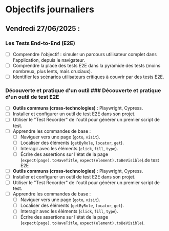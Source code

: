 # Objectifs journaliers

## Vendredi 27/06/2025 :

### Les Tests End-to-End (E2E)

- [ ] Comprendre l'objectif : simuler un parcours utilisateur complet dans l'application, depuis le navigateur.
- [ ] Comprendre la place des tests E2E dans la pyramide des tests (moins nombreux, plus lents, mais cruciaux).
- [ ] Identifier les scénarios utilisateurs critiques à couvrir par des tests E2E.

### Découverte et pratique d'un outil ### Découverte et pratique d'un outil de test E2E

- [ ] **Outils communs (cross-technologies) :** Playwright, Cypress.
- [ ] Installer et configurer un outil de test E2E dans son projet.
- [ ] Utiliser le "Test Recorder" de l'outil pour générer un premier script de test.
- [ ] Apprendre les commandes de base :
  - [ ] Naviguer vers une page (`goto`, `visit`).
  - [ ] Localiser des éléments (`getByRole`, `locator`, `get`).
  - [ ] Interagir avec les éléments (`click`, `fill`, `type`).
  - [ ] Écrire des assertions sur l'état de la page (`expect(page).toHaveTitle`, `expect(element).toBeVisible`).de test E2E
- [ ] **Outils communs (cross-technologies) :** Playwright, Cypress.
- [ ] Installer et configurer un outil de test E2E dans son projet.
- [ ] Utiliser le "Test Recorder" de l'outil pour générer un premier script de test.
- [ ] Apprendre les commandes de base :
  - [ ] Naviguer vers une page (`goto`, `visit`).
  - [ ] Localiser des éléments (`getByRole`, `locator`, `get`).
  - [ ] Interagir avec les éléments (`click`, `fill`, `type`).
  - [ ] Écrire des assertions sur l'état de la page (`expect(page).toHaveTitle`, `expect(element).toBeVisible`).
